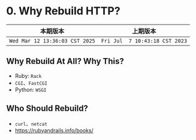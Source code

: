 # 0. Why Rebuild HTTP?

|本期版本|上期版本
|:---:|:---:
`Wed Mar 12 13:36:03 CST 2025` | `Fri Jul  7 10:43:18 CST 2023`


## Why Rebuild At All? Why This?


* Ruby: `Rack`
* `CGI`、`FastCGI`
* Python: `WSGI`


## Who Should Rebuild?

* `curl`、`netcat`
* <https://rubyandrails.info/books/>